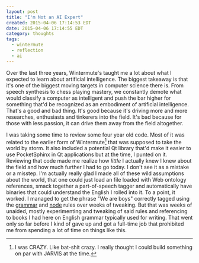 ```yaml
---
layout: post
title: "I'm Not an AI Expert"
created: 2015-04-06 17:14:53 EDT
date: 2015-04-06 17:14:55 EDT
category: thoughts
tags:
  - wintermute
  - reflection
  - ai
---
```


Over the last three years, Wintermute's taught me a lot about what I expected
to learn about artificial intelligence. The biggest takeaway is that it's one
of the biggest moving targets in computer science there is. From speech
synthesis to chess playing mastery, we constantly demote what would classify a
computer as intelligent and push the bar higher for something that'd be
recognized as an embodiment of artificial intelligence. That's a good and bad
thing. It's good because it's driving more and more researches, enthusiasts
and tinkerers into the field. It's bad because for those with less passion, it
can drive them away from the field altogether.

I was taking some time to review some four year old code. Most of it was
related to the earlier form of Wintermute[^1] that was supposed to take the
world by storm. It also included a potential Qt library that'd make it easier
to use PocketSphinx in Qt applications but at the time, I punted on it.
Reviewing that code made me realize how _little_ I actually knew I knew about
the field and how much further I had to go today. I don't see it as a mistake
or a misstep. I'm actually really glad I made all of these wild assumptions
about the world, that one could just load an file loaded with Web ontology
references, smack together a part-of-speech tagger and automatically have
binaries that could understand the English I rolled into it. To a point, it
worked. I managed to get the phrase "We are boys" correctly tagged using the
[grammar][1] and [node][2] rules over weeks of tweaking. But that was weeks of
unaided, mostly experimenting and tweaking of said rules and referencing to
books I had here on English grammar typically used for writing. That went only
so far before I kind of gave up and got a full-time job that prohibited me
from spending a lot of time on things like this.

[1]: /files/wntr-grammar.owl.txt
[2]: /files/wntr-nodes.owl.txt
[^1]: I was CRAZY. Like bat-shit crazy. I really thought I could build something on par with JARVIS at the time.
